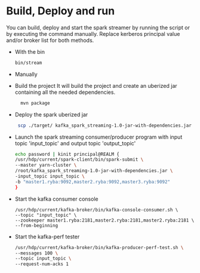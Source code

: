 

# Build, Deploy and run

You can build, deploy and start the spark streamer by running the script or by executing the command manually. Replace kerberos principal value and/or broker list for both methods.

* With the bin
  ```bash
  bin/stream
  ```

* Manually

- Build the project
  It will build the project and create an uberized jar containing all the needed dependencies.
  ```bash
    mvn package
  ```
- Deploy the spark uberized jar
  ```bash
   scp ./target/ kafka_spark_streaming-1.0-jar-with-dependencies.jar root@front1.ryba:/root/

  ```
- Launch the spark streaming consumer/producer program with input topic 'input_topic' and output topic 'output_topic'
    ```bash
    echo password | kinit principal@REALM {
    /usr/hdp/current/spark-client/bin/spark-submit \
    --master yarn-cluster \
    /root/kafka_spark_streaming-1.0-jar-with-dependencies.jar \
    -input_topic input_topic \
    -b "master1.ryba:9092,master2.ryba:9092,master3.ryba:9092"
  }
    ```
- Start the kafka consumer console
  ```
  /usr/hdp/current/kafka-broker/bin/kafka-console-consumer.sh \
  --topic "input_topic" \
  --zookeeper master1.ryba:2181,master2.ryba:2181,master2.ryba:2181 \
  --from-beginning
  ```

- Start the kafka-perf tester
  ```bash
  /usr/hdp/current/kafka-broker/bin/kafka-producer-perf-test.sh \
  --messages 100 \
  --topic input_topic \
  --request-num-acks 1
  ```
